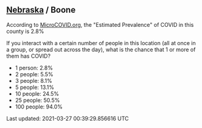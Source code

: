 
## [Nebraska](/united-states/nebraska) / Boone

According to [MicroCOVID.org](http://microcovid.org),
the "Estimated Prevalence" of COVID in this county is 2.8%

If you interact with a certain number of people in this location
(all at once in a group, or spread out across the day), what is the chance that
1 or more of them has COVID?

- 1 person: 2.8%
- 2 people: 5.5%
- 3 people: 8.1%
- 5 people: 13.1%
- 10 people: 24.5%
- 25 people: 50.5%
- 100 people: 94.0%

Last updated: 2021-03-27 00:39:29.856616 UTC
